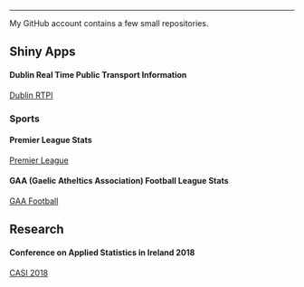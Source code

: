 ***

My GitHub account contains a few small repositories.

## Shiny Apps

#### Dublin Real Time Public Transport Information
[Dublin RTPI](https://github.com/aboland/DublinRTPI)  

### Sports
#### Premier League Stats
[Premier League](https://github.com/aboland/PremierLeagueStats)

#### GAA (Gaelic Atheltics Association) Football League Stats

[GAA Football](https://github.com/aboland/GAA_Football_League_Stats)


## Research

#### Conference on Applied Statistics in Ireland 2018
[CASI 2018](https://github.com/aboland/CASI_2018)



